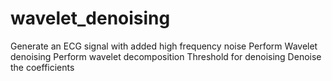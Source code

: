 # wavelet_denoising
Generate an ECG signal with added high frequency noise
Perform Wavelet denoising
Perform wavelet decomposition
Threshold for denoising
Denoise the coefficients
